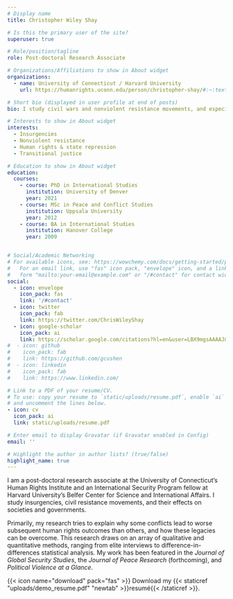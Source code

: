```yaml
---
# Display name
title: Christopher Wiley Shay

# Is this the primary user of the site?
superuser: true

# Role/position/tagline
role: Post-doctoral Research Associate

# Organizations/Affiliations to show in About widget
organizations:
  - name: University of Connecticut / Harvard University
    url: https://humanrights.uconn.edu/person/christopher-shay/#:~:text=Christopher%20Shay%20is%20a%20post,%2C%20and%20post%2Dconflict%20outcomes./

# Short bio (displayed in user profile at end of posts)
bio: I study civil wars and nonviolent resistance movements, and especially their legacies on societies and governments.

# Interests to show in About widget
interests:
  - Insurgencies
  - Nonviolent resistance
  - Human rights & state repression
  - Transitional justice

# Education to show in About widget
education:
  courses:
    - course: PhD in International Studies
      institution: University of Denver
      year: 2021
    - course: MSc in Peace and Conflict Studies
      institution: Uppsala University
      year: 2012
    - course: BA in International Studies
      institution: Hanover College
      year: 2009


# Social/Academic Networking
# For available icons, see: https://wowchemy.com/docs/getting-started/page-builder/#icons
#   For an email link, use "fas" icon pack, "envelope" icon, and a link in the
#   form "mailto:your-email@example.com" or "/#contact" for contact widget.
social:
  - icon: envelope
    icon_pack: fas
    link: '/#contact'
  - icon: twitter
    icon_pack: fab
    link: https://twitter.com/ChrisWileyShay
  - icon: google-scholar
    icon_pack: ai
    link: https://scholar.google.com/citations?hl=en&user=LBX9mgsAAAAJ&view_op=list_works&authuser=1&gmla=AJsN-F6rnM0dzM51WWzo_u4qXcdDl5u8tA0Tr5gCmsfb-OkJ7CLiNbAgPy_XcrYCgAsPWzCUVgc8Az4l69eLJrAXHMvttrsga_m76JYsVQCOQocqV1WnkjA
#  - icon: github
#    icon_pack: fab
#    link: https://github.com/gcushen
#  - icon: linkedin
#    icon_pack: fab
#    link: https://www.linkedin.com/

# Link to a PDF of your resume/CV.
# To use: copy your resume to `static/uploads/resume.pdf`, enable `ai` icons in `params.toml`,
# and uncomment the lines below.
- icon: cv
  icon_pack: ai
  link: static/uploads/resume.pdf

# Enter email to display Gravatar (if Gravatar enabled in Config)
email: ''

# Highlight the author in author lists? (true/false)
highlight_name: true
---
```


I am a post-doctoral research associate at the University of Connecticut’s Human Rights Institute and an International Security Program fellow at Harvard University’s Belfer Center for Science and International Affairs. I study insurgencies, civil resistance movements, and their effects on societies and governments.

Primarily, my research tries to explain why some conflicts lead to worse subsequent human rights outcomes than others, and how these legacies can be overcome. This research draws on an array of qualitative and quantitative methods, ranging from elite interviews to difference-in-differences statistical analysis. My work has been featured in the *Journal of Global Security Studies*, the *Journal of Peace Research* (forthcoming), and *Political Violence at a Glance*.


{{< icon name="download" pack="fas" >}} Download my {{< staticref "uploads/demo_resume.pdf" "newtab" >}}resumé{{< /staticref >}}.
